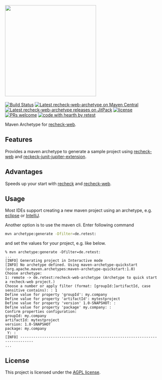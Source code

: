 # <a href="https://retest.dev"><img src="https://assets.retest.org/retest/ci/logos/recheck-screen.svg" width="300"/></a>

[![Build Status](https://github.com/retest/recheck-web-archetype/workflows/build/badge.svg)](https://github.com/retest/recheck-web-archetype/actions?query=workflow%3Abuild)
[![Latest recheck-web-archetype on Maven Central](https://maven-badges.herokuapp.com/maven-central/de.retest/recheck-web-archetype/badge.svg?style=flat)](https://mvnrepository.com/artifact/de.retest/recheck-web-archetype)
[![Latest recheck-web-archetype releases on JitPack](https://jitpack.io/v/de.retest/recheck-web-archetype.svg)]( https://jitpack.io/#de.retest/recheck-web-archetype)
[![license](https://img.shields.io/badge/license-AGPL-brightgreen.svg)](https://github.com/retest/recheck-web-archetype/blob/main/LICENSE)
[![PRs welcome](https://img.shields.io/badge/PRs-welcome-ff69b4.svg)](https://github.com/retest/recheck-web-archetype/issues?q=is%3Aissue+is%3Aopen+label%3A%22help+wanted%22)
[![code with hearth by retest](https://img.shields.io/badge/%3C%2F%3E%20with%20%E2%99%A5%20by-retest-C1D82F.svg)](https://retest.de/)

Maven Archetype for [recheck-web](https://github.com/retest/recheck-web).

## Features

Provides a maven archetype to generate a sample project using [recheck-web](https://github.com/retest/recheck-web) and [reckeck-junit-jupiter-extension](https://github.com/retest/recheck-junit-jupiter-extension).

## Advantages

Speeds up your start with [recheck](https://github.com/retest/recheck) and [recheck-web](https://github.com/retest/recheck-web).

## Usage

Most IDEs support creating a new maven project using an archetype, e.g. [eclipse](https://www.simplilearn.com/tutorials/maven-tutorial/maven-project-in-eclipse) or [IntelliJ](https://www.jetbrains.com/help/idea/maven-support.html).

Another option is to use the maven cli. Enter following command

```sh
mvn archetype:generate -Dfilter=de.retest:
```

and set the values for your project, e.g. like below.

```
% mvn archetype:generate -Dfilter=de.retest:
...
[INFO] Generating project in Interactive mode
[INFO] No archetype defined. Using maven-archetype-quickstart (org.apache.maven.archetypes:maven-archetype-quickstart:1.0)
Choose archetype:
1: remote -> de.retest:recheck-web-archetype (Archetype to quick start a recheck-web project.)
Choose a number or apply filter (format: [groupId:]artifactId, case sensitive contains): : 1
Define value for property 'groupId': my.company
Define value for property 'artifactId': mytestproject
Define value for property 'version' 1.0-SNAPSHOT: :
Define value for property 'package' my.company: :
Confirm properties configuration:
groupId: my.company
artifactId: mytestproject
version: 1.0-SNAPSHOT
package: my.company
 Y: :
[INFO] ----------------------------------------------------------------------------
...
```

## License

This project is licensed under the [AGPL license](LICENSE).

